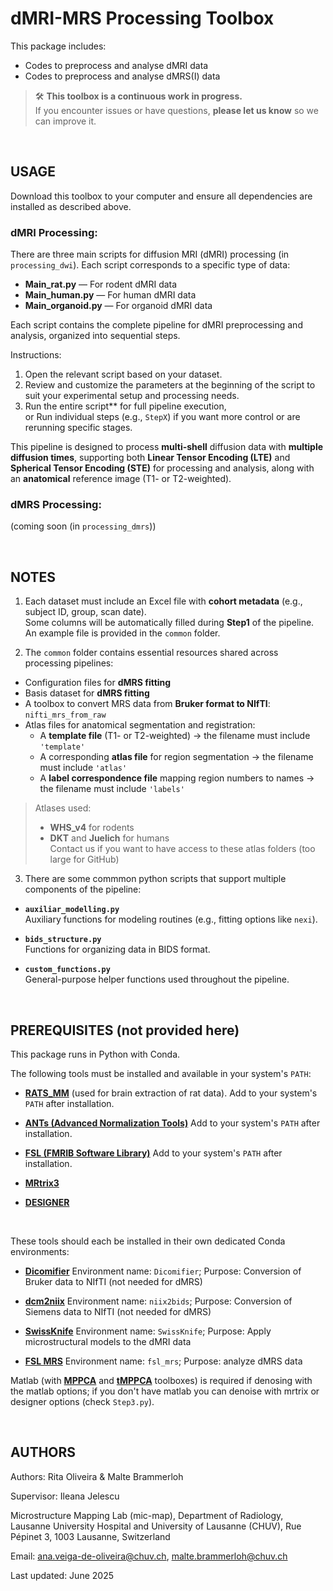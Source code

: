 # dMRI-MRS Processing Toolbox

This package includes:
   - Codes to preprocess and analyse dMRI data
   - Codes to preprocess and analyse dMRS(I) data

> 🛠️ **This toolbox is a continuous work in progress.**  
> If you encounter issues or have questions, **please let us know** so we can improve it.

 <br> 

## USAGE

Download this toolbox to your computer and ensure all dependencies are installed as described above.

### dMRI Processing: 

There are three main scripts for diffusion MRI (dMRI) processing (in `processing_dwi`). Each script corresponds to a specific type of data:

- **Main_rat.py** — For rodent dMRI data  
- **Main_human.py** — For human dMRI data  
- **Main_organoid.py** — For organoid dMRI data

Each script contains the complete pipeline for dMRI preprocessing and analysis, organized into sequential steps.

Instructions:
1. Open the relevant script based on your dataset.
2. Review and customize the parameters at the beginning of the script to suit your experimental setup and processing needs.
3. Run the entire script** for full pipeline execution,  
   or
   Run individual steps (e.g., `StepX`) if you want more control or are rerunning specific stages.

This pipeline is designed to process **multi-shell** diffusion data with **multiple diffusion times**, supporting both **Linear Tensor Encoding (LTE)** and **Spherical Tensor Encoding (STE)** for processing and analysis, along with an **anatomical** reference image (T1- or T2-weighted).

### dMRS Processing: 

(coming soon (in `processing_dmrs`))

 <br>
 
## NOTES

1. Each dataset must include an Excel file with **cohort metadata** (e.g., subject ID, group, scan date).  
Some columns will be automatically filled during **Step1** of the pipeline.  
An example file is provided in the `common` folder.


2. The `common` folder contains essential resources shared across processing pipelines:

- Configuration files for **dMRS fitting**
- Basis dataset for **dMRS fitting**
- A toolbox to convert MRS data from **Bruker format to NIfTI**: `nifti_mrs_from_raw`
- Atlas files for anatomical segmentation and registration:
  - A **template file** (T1- or T2-weighted) → the filename must include `'template'`
  - A corresponding **atlas file** for region segmentation → the filename must include `'atlas'`
  - A **label correspondence file** mapping region numbers to names → the filename must include `'labels'`

> Atlases used:  
> - **WHS_v4** for rodents  
> - **DKT** and **Juelich** for humans  
> Contact us if you want to have access to these atlas folders (too large for GitHub)


3. There are some commmon python scripts that support multiple components of the pipeline:

- **`auxiliar_modelling.py`**  
  Auxiliary functions for modeling routines (e.g., fitting options like `nexi`).

- **`bids_structure.py`**  
  Functions for organizing data in BIDS format.

- **`custom_functions.py`**  
  General-purpose helper functions used throughout the pipeline.

 <br> 
  
## PREREQUISITES (not provided here)

This package runs in Python with Conda.

The following tools must be installed and available in your system's `PATH`:

- [**RATS_MM**](https://iibi.uiowa.edu/rats-rodent-brain-mri) (used for brain extraction of rat data). Add to your system's `PATH` after installation.

- [**ANTs (Advanced Normalization Tools)**](https://github.com/ANTsX/ANTs) Add to your system's `PATH` after installation.

- [**FSL (FMRIB Software Library)**](https://fsl.fmrib.ox.ac.uk/fsl/docs/#/) Add to your system's `PATH` after installation.

- [**MRtrix3**](https://www.mrtrix.org/)

- [**DESIGNER**](https://nyu-diffusionmri.github.io/DESIGNER-v2/)

 <br> 

These tools should each be installed in their own dedicated Conda environments:

- [**Dicomifier**](https://github.com/lamyj/dicomifier) Environment name: `Dicomifier`; Purpose: Conversion of Bruker data to NIfTI (not needed for dMRS)
 
- [**dcm2niix**](https://github.com/rordenlab/dcm2niix) Environment name: `niix2bids`; Purpose: Conversion of Siemens data to NIfTI (not needed for dMRS)

- [**SwissKnife**](https://github.com/QuentinUhl/graymatter_swissknife) Environment name: `SwissKnife`; Purpose: Apply microstructural models to the dMRI data
 
- [**FSL MRS**](https://open.win.ox.ac.uk/pages/fsl/fsl_mrs/) Environment name: `fsl_mrs`; Purpose: analyze dMRS data

Matlab (with [**MPPCA**](https://github.com/Neurophysics-CFIN/MP-PCA-Denoising) and [**tMPPCA**](https://github.com/Neurophysics-CFIN/Tensor-MP-PCA) toolboxes) is required if denosing with the matlab options; if you don't have matlab you can denoise with mrtrix or designer options (check `Step3.py`).

 <br> 
 
## AUTHORS

Authors: Rita Oliveira & Malte Brammerloh

Supervisor: Ileana Jelescu

Microstructure Mapping Lab (mic-map),
Department of Radiology,
Lausanne University Hospital and University of Lausanne (CHUV),
Rue Pépinet 3, 1003 Lausanne, Switzerland

Email: ana.veiga-de-oliveira@chuv.ch, malte.brammerloh@chuv.ch 

Last updated: June 2025


